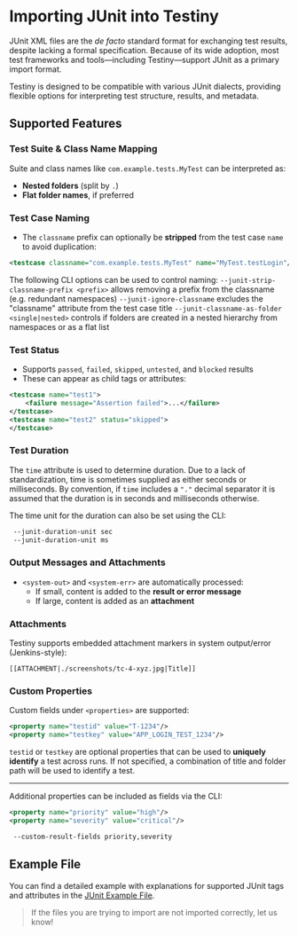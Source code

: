 # Importing JUnit into Testiny

JUnit XML files are the _de facto_ standard format for exchanging test results, despite lacking a formal specification. Because of its wide adoption, most test frameworks and tools—including Testiny—support JUnit as a primary import format.

Testiny is designed to be compatible with various JUnit dialects, providing flexible options for interpreting test structure, results, and metadata.

## Supported Features

### Test Suite & Class Name Mapping

Suite and class names like `com.example.tests.MyTest` can be interpreted as:

- **Nested folders** (split by `.`)
- **Flat folder names**, if preferred

### Test Case Naming

- The `classname` prefix can optionally be **stripped** from the test case `name` to avoid duplication:

```xml
<testcase classname="com.example.tests.MyTest" name="MyTest.testLogin"/>
```

The following CLI options can be used to control naming:
`--junit-strip-classname-prefix <prefix>` allows removing a prefix from the classname (e.g. redundant namespaces)
`--junit-ignore-classname` excludes the "classname" attribute from the test case title
`--junit-classname-as-folder <single|nested>` controls if folders are created in a nested hierarchy from namespaces or as a flat list

### Test Status

- Supports `passed`, `failed`, `skipped`, `untested`, and `blocked` results
- These can appear as child tags or attributes:

```xml
<testcase name="test1">
    <failure message="Assertion failed">...</failure>
</testcase>
<testcase name="test2" status="skipped">
</testcase>
```

### Test Duration

The `time` attribute is used to determine duration. Due to a lack of standardization, time is sometimes supplied as either seconds or milliseconds. By convention, if `time` includes a `"."` decimal separator it is assumed that the duration is in seconds and milliseconds otherwise.

The time unit for the duration can also be set using the CLI:

```bash
 --junit-duration-unit sec
 --junit-duration-unit ms
```

### Output Messages and Attachments

- `<system-out>` and `<system-err>` are automatically processed:
    - If small, content is added to the **result or error message**
    - If large, content is added as an **attachment**

### Attachments

Testiny supports embedded attachment markers in system output/error (Jenkins-style):

``[[ATTACHMENT|./screenshots/tc-4-xyz.jpg|Title]]``

### Custom Properties

Custom fields under `<properties>` are supported:

```xml
<property name="testid" value="T-1234"/>
<property name="testkey" value="APP_LOGIN_TEST_1234"/>
```

`testid` or `testkey` are optional properties that can be used to **uniquely identify** a test across runs. If not specified, a combination of title and folder path will be used to identify a test.

---
Additional properties can be included as fields via the CLI:

```xml
<property name="priority" value="high"/>
<property name="severity" value="critical"/>
```

```bash
 --custom-result-fields priority,severity
```


## Example File

You can find a detailed example with explanations for supported JUnit tags and attributes in the [JUnit Example File](./junit-example.xml).

>If the files you are trying to import are not imported correctly, let us know!
